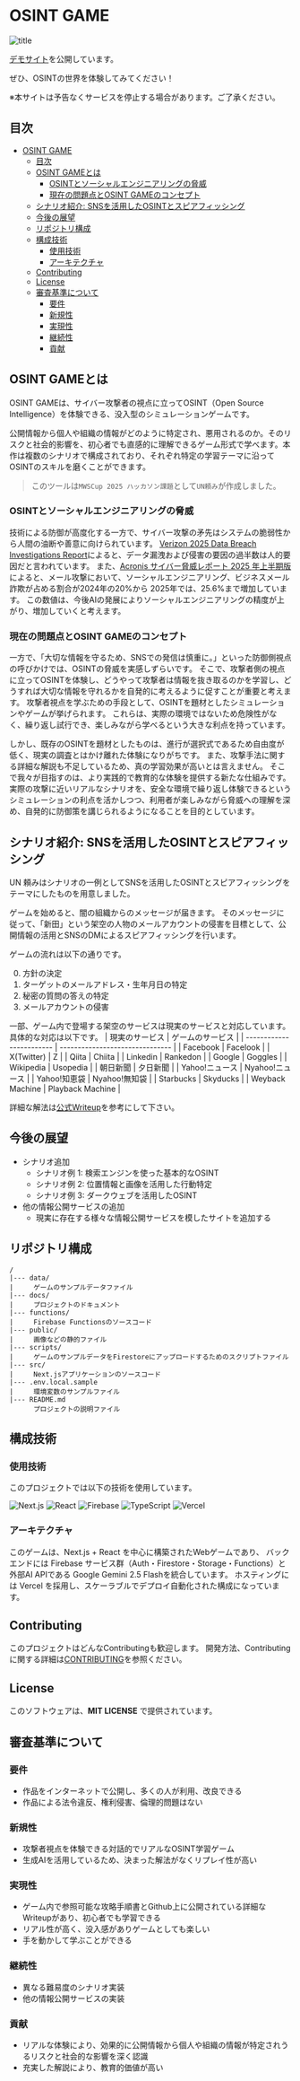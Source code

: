 # OSINT GAME
![title](./docs/img/title.png)

[デモサイト](https://osint-game.vercel.app/)を公開しています。

ぜひ、OSINTの世界を体験してみてください！

※本サイトは予告なくサービスを停止する場合があります。ご了承ください。

## 目次
- [OSINT GAME](#osint-game)
  - [目次](#目次)
  - [OSINT GAMEとは](#osint-gameとは)
    - [OSINTとソーシャルエンジニアリングの脅威](#osintとソーシャルエンジニアリングの脅威)
    - [現在の問題点とOSINT GAMEのコンセプト](#現在の問題点とosint-gameのコンセプト)
  - [シナリオ紹介: SNSを活用したOSINTとスピアフィッシング](#シナリオ紹介-snsを活用したosintとスピアフィッシング)
  - [今後の展望](#今後の展望)
  - [リポジトリ構成](#リポジトリ構成)
  - [構成技術](#構成技術)
    - [使用技術](#使用技術)
    - [アーキテクチャ](#アーキテクチャ)
  - [Contributing](#contributing)
  - [License](#license)
  - [審査基準について](#審査基準について)
    - [要件](#要件)
    - [新規性](#新規性)
    - [実現性](#実現性)
    - [継続性](#継続性)
    - [貢献](#貢献)

## OSINT GAMEとは
OSINT GAMEは、サイバー攻撃者の視点に立ってOSINT（Open Source Intelligence）を体験できる、没入型のシミュレーションゲームです。

公開情報から個人や組織の情報がどのように特定され、悪用されるのか。そのリスクと社会的影響を、初心者でも直感的に理解できるゲーム形式で学べます。本作は複数のシナリオで構成されており、それぞれ特定の学習テーマに沿ってOSINTのスキルを磨くことができます。

> このツールは`MWSCup 2025 ハッカソン課題`として`UN頼み`が作成しました。

### OSINTとソーシャルエンジニアリングの脅威
技術による防御が高度化する一方で、サイバー攻撃の矛先はシステムの脆弱性から人間の油断や善意に向けられています。
[Verizon 2025 Data Breach Investigations Report](https://www.verizon.com/business/resources/infographics/2025-dbir-smb-snapshot.pdf)によると、データ漏洩および侵害の要因の過半数は人的要因だと言われています。
また、[Acronis サイバー脅威レポート 2025 年上半期版](https://www.acronis.com/ja-jp/resource-center/resource/acronis-cyberthreats-report-h1-2025/)によると、メール攻撃において、ソーシャルエンジニアリング、ビジネスメール詐欺が占める割合が2024年の20%から 2025年では、25.6%まで増加しています。
この数値は、今後AIの発展によりソーシャルエンジニアリングの精度が上がり、増加していくと考えます。

### 現在の問題点とOSINT GAMEのコンセプト
一方で、「大切な情報を守るため、SNSでの発信は慎重に。」といった防御側視点の呼びかけでは、OSINTの脅威を実感しずらいです。
そこで、攻撃者側の視点に立ってOSINTを体験し、どうやって攻撃者は情報を抜き取るのかを学習し、どうすれば大切な情報を守れるかを自発的に考えるように促すことが重要と考えます。
攻撃者視点を学ぶための手段として、OSINTを題材としたシミュレーションやゲームが挙げられます。
これらは、実際の環境ではないため危険性がなく、繰り返し試行でき、楽しみながら学べるという大きな利点を持っています。

しかし、既存のOSINTを題材としたものは、進行が選択式であるため自由度が低く、現実の調査とはかけ離れた体験になりがちです。
また、攻撃手法に関する詳細な解説も不足しているため、真の学習効果が高いとは言えません。
そこで我々が目指すのは、より実践的で教育的な体験を提供する新たな仕組みです。実際の攻撃に近いリアルなシナリオを、安全な環境で繰り返し体験できるというシミュレーションの利点を活かしつつ、利用者が楽しみながら脅威への理解を深め、自発的に防御策を講じられるようになることを目的としています。

## シナリオ紹介: SNSを活用したOSINTとスピアフィッシング
UN 頼みはシナリオの一例としてSNSを活用したOSINTとスピアフィッシングをテーマにしたものを用意しました。

ゲームを始めると、闇の組織からのメッセージが届きます。
そのメッセージに従って、「新田」という架空の人物のメールアカウントの侵害を目標として、公開情報の活用とSNSのDMによるスピアフィッシングを行います。

ゲームの流れは以下の通りです。

0. 方針の決定
1. ターゲットのメールアドレス・生年月日の特定
2. 秘密の質問の答えの特定
3. メールアカウントの侵害

一部、ゲーム内で登場する架空のサービスは現実のサービスと対応しています。
具体的な対応は以下です。
| 現実のサービス              | ゲームのサービス                  |
| ------------------------ | ------------------------------- |
| Facebook                 | Facelook                        |
| X(Twitter)               | Z                               |
| Qiita                    | Chiita                          |
| Linkedin                 | Rankedon                        |
| Google                   | Goggles                         |
| Wikipedia                | Usopedia                        |
| 朝日新聞                  | 夕日新聞                          |
| Yahoo!ニュース            | Nyahoo!ニュース                   |
| Yahoo!知恵袋              | Nyahoo!無知袋                    |
| Starbucks                | Skyducks                        |
| Weyback Machine          | Playback Machine                |

詳細な解法は[公式Writeup](./docs/writeup.pdf)を参考にして下さい。

## 今後の展望
- シナリオ追加
  - シナリオ例 1: 検索エンジンを使った基本的なOSINT
  - シナリオ例 2: 位置情報と画像を活用した行動特定
  - シナリオ例 3: ダークウェブを活用したOSINT
- 他の情報公開サービスの追加
  - 現実に存在する様々な情報公開サービスを模したサイトを追加する


## リポジトリ構成
```plaintext
/
|--- data/
|     ゲームのサンプルデータファイル
|--- docs/
|     プロジェクトのドキュメント
|--- functions/
|     Firebase Functionsのソースコード
|--- public/
|     画像などの静的ファイル
|--- scripts/
|     ゲームのサンプルデータをFirestoreにアップロードするためのスクリプトファイル
|--- src/
|     Next.jsアプリケーションのソースコード
|--- .env.local.sample
|     環境変数のサンプルファイル
|--- README.md
      プロジェクトの説明ファイル
```
## 構成技術
### 使用技術
このプロジェクトでは以下の技術を使用しています。
<p align="left">
  <img src="https://img.shields.io/badge/Next.js-000000?style=for-the-badge&logo=nextdotjs&logoColor=white" alt="Next.js" />
  <img src="https://img.shields.io/badge/React-20232A?style=for-the-badge&logo=react&logoColor=61DAFB" alt="React" />
  <img src="https://img.shields.io/badge/Firebase-FFCA28?style=for-the-badge&logo=firebase&logoColor=black" alt="Firebase" />
  <img src="https://img.shields.io/badge/TypeScript-3178C6?style=for-the-badge&logo=typescript&logoColor=white" alt="TypeScript" />
  <img src="https://img.shields.io/badge/Vercel-000000?style=for-the-badge&logo=vercel&logoColor=white" alt="Vercel" />
</p>

### アーキテクチャ
このゲームは、Next.js + React を中心に構築されたWebゲームであり、
バックエンドには Firebase サービス群（Auth・Firestore・Storage・Functions）と外部AI APIである Google Gemini 2.5 Flashを統合しています。
ホスティングには Vercel を採用し、スケーラブルでデプロイ自動化された構成になっています。


## Contributing
このプロジェクトはどんなContributingも歓迎します。
開発方法、Contributingに関する詳細は[CONTRIBUTING](./CONTRIBUTING.md)を参照ください。

## License
このソフトウェアは、**MIT LICENSE** で提供されています。


## 審査基準について
### 要件
- 作品をインターネットで公開し、多くの人が利用、改良できる
- 作品による法令違反、権利侵害、倫理的問題はない

### 新規性
- 攻撃者視点を体験できる対話的でリアルなOSINT学習ゲーム
- 生成AIを活用しているため、決まった解法がなくリプレイ性が高い

### 実現性
- ゲーム内で参照可能な攻略手順書とGithub上に公開されている詳細なWriteupがあり、初心者でも学習できる
- リアル性が高く、没入感がありゲームとしても楽しい
- 手を動かして学ぶことができる

### 継続性
- 異なる難易度のシナリオ実装
- 他の情報公開サービスの実装

### 貢献
- リアルな体験により、効果的に公開情報から個人や組織の情報が特定されうるリスクと社会的な影響を深く認識
- 充実した解説により、教育的価値が高い